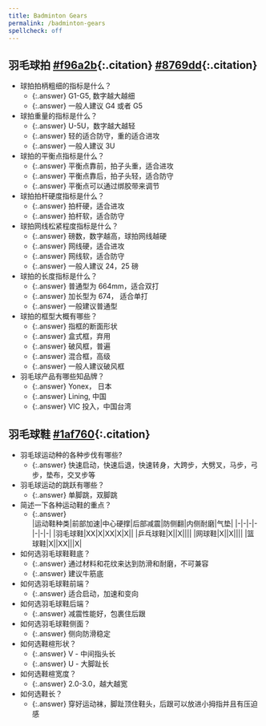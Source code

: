 ```yaml
---
title: Badminton Gears
permalink: /badminton-gears
spellcheck: off
---
```


## 羽毛球拍 **[#f96a2b]**{:.citation} **[#8769dd]**{:.citation}

- 球拍拍柄粗细的指标是什么？
  - {:.answer} G1-G5, 数字越大越细
  - {:.answer} 一般人建议 G4 或者 G5
- 球拍重量的指标是什么？
  - {:.answer} U-5U，数字越大越轻
  - {:.answer} 轻的适合防守，重的适合进攻
  - {:.answer} 一般人建议 3U
- 球拍的平衡点指标是什么？
  - {:.answer} 平衡点靠前，拍子头重，适合进攻
  - {:.answer} 平衡点靠后，拍子头轻，适合防守
  - {:.answer} 平衡点可以通过绑胶带来调节
- 球拍拍杆硬度指标是什么？
  - {:.answer} 拍杆硬，适合进攻
  - {:.answer} 拍杆软，适合防守
- 球拍网线松紧程度指标是什么？
  - {:.answer} 磅数，数字越高，球拍网线越硬
  - {:.answer} 网线硬，适合进攻
  - {:.answer} 网线软，适合防守
  - {:.answer} 一般人建议 24，25 磅
- 球拍的长度指标是什么？
  - {:.answer} 普通型为 664mm，适合双打
  - {:.answer} 加长型为 674， 适合单打
  - {:.answer} 一般建议普通型
- 球拍的框型大概有哪些？
  - {:.answer} 指框的断面形状
  - {:.answer} 盒式框，弃用
  - {:.answer} 破风框，普遍
  - {:.answer} 混合框，高级
  - {:.answer} 一般人建议破风框
- 羽毛球产品有哪些知品牌？
  - {:.answer} Yonex， 日本
  - {:.answer} Lining, 中国
  - {:.answer} VIC 投入，中国台湾

[#f96a2b]: https://jingyan.baidu.com/article/ca41422f3e03431eaf99ed73.html#:~:text=%E6%80%BB%E7%9A%84%E6%9D%A5%E8%AF%B4%EF%BC%8C%E5%BB%BA%E8%AE%AE,%E4%BB%B7%E6%A0%BC%E4%B9%9F%E5%B0%B1%E8%B6%8A%E8%B4%B5%E3%80%82
[#8769dd]: https://www.zhihu.com/question/23471617

## 羽毛球鞋 **[#1af760]**{:.citation}

- 羽毛球运动种的各种步伐有哪些?
  - {:.answer} 快速启动，快速后退，快速转身，大跨步，大劈叉，马步，弓步，垫布，交叉步等
- 羽毛球运动的跳跃有哪些？
  - {:.answer} 单脚跳，双脚跳
- 简述一下各种运动鞋的重点？
  - {:.answer}  
    |运动鞋种类|前部加速|中心硬撑|后部减震|防侧翻|内侧耐磨|气垫|
    |-|-|-|-|-|-|-|
    |羽毛球鞋|XX|X|XX|X|X||
    |乒乓球鞋|X||X||||
    |网球鞋|X||X||||
    |篮球鞋|X||XX|||X|
- 如何选羽毛球鞋鞋底？
  - {:.answer} 通过材料和花纹来达到防滑和耐磨，不可兼容
  - {:.answer} 建议牛筋底
- 如何选羽毛球鞋前端？
  - {:.answer} 适合启动，加速和变向
- 如何选羽毛球鞋后端？
  - {:.answer} 减震性能好，包裹住后跟
- 如何选羽毛球鞋侧面？
  - {:.answer} 侧向防滑稳定
- 如何选鞋楦形状？
  - {:.answer} V - 中间指头长
  - {:.answer} U - 大脚趾长
- 如何选鞋楦宽度？
  - {:.answer} 2.0-3.0，越大越宽
- 如何选鞋长？
  - {:.answer} 穿好运动袜，脚趾顶住鞋头，后跟可以放进小拇指并且有压迫感

[#1af760]: https://www.zhihu.com/question/21522842
